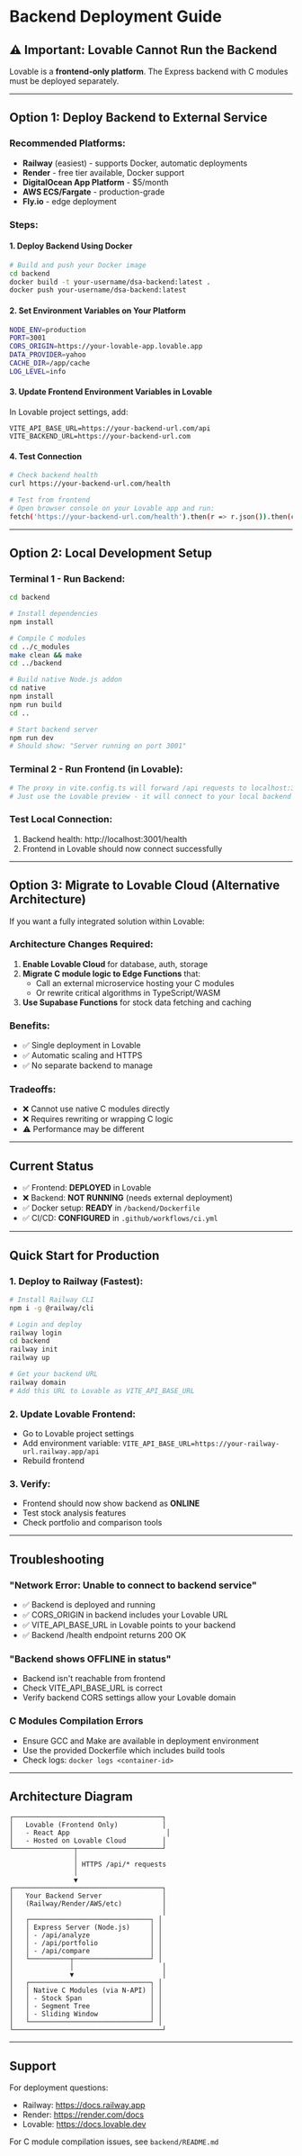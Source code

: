 # Backend Deployment Guide

## ⚠️ Important: Lovable Cannot Run the Backend

Lovable is a **frontend-only platform**. The Express backend with C modules must be deployed separately.

---

## Option 1: Deploy Backend to External Service

### Recommended Platforms:
- **Railway** (easiest) - supports Docker, automatic deployments
- **Render** - free tier available, Docker support
- **DigitalOcean App Platform** - $5/month
- **AWS ECS/Fargate** - production-grade
- **Fly.io** - edge deployment

### Steps:

#### 1. Deploy Backend Using Docker
```bash
# Build and push your Docker image
cd backend
docker build -t your-username/dsa-backend:latest .
docker push your-username/dsa-backend:latest
```

#### 2. Set Environment Variables on Your Platform
```bash
NODE_ENV=production
PORT=3001
CORS_ORIGIN=https://your-lovable-app.lovable.app
DATA_PROVIDER=yahoo
CACHE_DIR=/app/cache
LOG_LEVEL=info
```

#### 3. Update Frontend Environment Variables in Lovable

In Lovable project settings, add:
```
VITE_API_BASE_URL=https://your-backend-url.com/api
VITE_BACKEND_URL=https://your-backend-url.com
```

#### 4. Test Connection
```bash
# Check backend health
curl https://your-backend-url.com/health

# Test from frontend
# Open browser console on your Lovable app and run:
fetch('https://your-backend-url.com/health').then(r => r.json()).then(console.log)
```

---

## Option 2: Local Development Setup

### Terminal 1 - Run Backend:
```bash
cd backend

# Install dependencies
npm install

# Compile C modules
cd ../c_modules
make clean && make
cd ../backend

# Build native Node.js addon
cd native
npm install
npm run build
cd ..

# Start backend server
npm run dev
# Should show: "Server running on port 3001"
```

### Terminal 2 - Run Frontend (in Lovable):
```bash
# The proxy in vite.config.ts will forward /api requests to localhost:3001
# Just use the Lovable preview - it will connect to your local backend
```

### Test Local Connection:
1. Backend health: http://localhost:3001/health
2. Frontend in Lovable should now connect successfully

---

## Option 3: Migrate to Lovable Cloud (Alternative Architecture)

If you want a fully integrated solution within Lovable:

### Architecture Changes Required:
1. **Enable Lovable Cloud** for database, auth, storage
2. **Migrate C module logic to Edge Functions** that:
   - Call an external microservice hosting your C modules
   - Or rewrite critical algorithms in TypeScript/WASM
3. **Use Supabase Functions** for stock data fetching and caching

### Benefits:
- ✅ Single deployment in Lovable
- ✅ Automatic scaling and HTTPS
- ✅ No separate backend to manage

### Tradeoffs:
- ❌ Cannot use native C modules directly
- ❌ Requires rewriting or wrapping C logic
- ⚠️ Performance may be different

---

## Current Status

- ✅ Frontend: **DEPLOYED** in Lovable
- ❌ Backend: **NOT RUNNING** (needs external deployment)
- ✅ Docker setup: **READY** in `/backend/Dockerfile`
- ✅ CI/CD: **CONFIGURED** in `.github/workflows/ci.yml`

---

## Quick Start for Production

### 1. Deploy to Railway (Fastest):
```bash
# Install Railway CLI
npm i -g @railway/cli

# Login and deploy
railway login
cd backend
railway init
railway up

# Get your backend URL
railway domain
# Add this URL to Lovable as VITE_API_BASE_URL
```

### 2. Update Lovable Frontend:
- Go to Lovable project settings
- Add environment variable: `VITE_API_BASE_URL=https://your-railway-url.railway.app/api`
- Rebuild frontend

### 3. Verify:
- Frontend should now show backend as **ONLINE**
- Test stock analysis features
- Check portfolio and comparison tools

---

## Troubleshooting

### "Network Error: Unable to connect to backend service"
- ✅ Backend is deployed and running
- ✅ CORS_ORIGIN in backend includes your Lovable URL
- ✅ VITE_API_BASE_URL in Lovable points to your backend
- ✅ Backend /health endpoint returns 200 OK

### "Backend shows OFFLINE in status"
- Backend isn't reachable from frontend
- Check VITE_API_BASE_URL is correct
- Verify backend CORS settings allow your Lovable domain

### C Modules Compilation Errors
- Ensure GCC and Make are available in deployment environment
- Use the provided Dockerfile which includes build tools
- Check logs: `docker logs <container-id>`

---

## Architecture Diagram

```
┌─────────────────────────────────────┐
│   Lovable (Frontend Only)           │
│   - React App                        │
│   - Hosted on Lovable Cloud         │
└───────────────┬─────────────────────┘
                │
                │ HTTPS /api/* requests
                │
                ▼
┌─────────────────────────────────────┐
│   Your Backend Server               │
│   (Railway/Render/AWS/etc)          │
│                                     │
│   ┌──────────────────────────────┐ │
│   │ Express Server (Node.js)     │ │
│   │ - /api/analyze               │ │
│   │ - /api/portfolio             │ │
│   │ - /api/compare               │ │
│   └──────────┬───────────────────┘ │
│              │                      │
│              ▼                      │
│   ┌──────────────────────────────┐ │
│   │ Native C Modules (via N-API) │ │
│   │ - Stock Span                 │ │
│   │ - Segment Tree               │ │
│   │ - Sliding Window             │ │
│   └──────────────────────────────┘ │
└─────────────────────────────────────┘
```

---

## Support

For deployment questions:
- Railway: https://docs.railway.app
- Render: https://render.com/docs
- Lovable: https://docs.lovable.dev

For C module compilation issues, see `backend/README.md`

